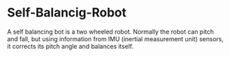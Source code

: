 # Self-Balancig-Robot
A self balancing bot is a two wheeled robot. Normally the robot can pitch and fall, but using information from IMU (inertial measurement unit) sensors, it corrects its pitch angle and balances itself.
